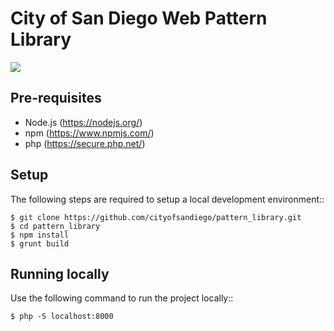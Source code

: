 # City of San Diego Web Pattern Library

![](https://github.com/cityofsandiego/pattern_library/blob/master/assets/src/img/logo-mark.png?raw=true)

## Pre-requisites

* Node.js (https://nodejs.org/)
* npm (https://www.npmjs.com/)
* php (https://secure.php.net/)

## Setup

The following steps are required to setup a local development environment::

    $ git clone https://github.com/cityofsandiego/pattern_library.git
    $ cd pattern_library
    $ npm install
    $ grunt build

## Running locally

Use the following command to run the project locally::

    $ php -S localhost:8000
